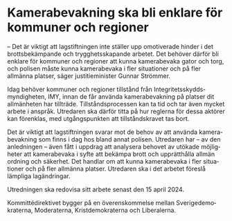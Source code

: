 # Kamerabevakning ska bli enklare för kommuner och regioner

– Det är viktigt att lagstiftningen inte ställer upp omotiverade hinder i det brottsbekämpande och trygghetsskapande arbetet. Det behöver därför bli enklare för kommuner och regioner att kunna kamerabevaka gator och torg, och polisen måste kunna kamerabevaka i fler situationer och på fler allmänna platser, säger justitieminister Gunnar Strömmer.

Idag behöver kommuner och regioner tillstånd från Integritetsskydds­myndigheten, IMY, innan de får använda kamerabevakning på platser dit allmänheten har tillträde. Tillståndsprocessen kan ta tid och tar även mycket arbete i anspråk. Utredaren ska därför titta på hur reglerna för dessa aktörer kan förenklas, med utgångspunkten att tillståndskravet tas bort.

Det är viktigt att lag­stiftningen svarar mot de behov av att använda kamera­bevakning som finns i dag hos bland annat polisen. Utredaren har – av den anled­ningen – även fått i uppdrag att analy­sera behovet av utökade möjlig­heter att kamera­bevaka i syfte att bekämpa brott och upp­rätt­hålla allmän ordning och säkerhet. Det handlar om att kunna kamera­bevaka i fler situa­tioner och på fler all­männa platser. Utredaren ska i det arbetet föreslå lämpliga lag­ändringar.

Utredningen ska redo­visa sitt arbete senast den 15 april 2024\.

Kommitté­direktivet bygger på en överens­kommelse mellan Sverige­demo­kraterna, Moderaterna, Krist­demo­kraterna och Liberalerna.
